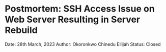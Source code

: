 # Postmortem: SSH Access Issue on Web Server Resulting in Server Rebuild

Date: 28th March, 2023
Author: Okoronkwo Chinedu Ellijah
Status: Closed
